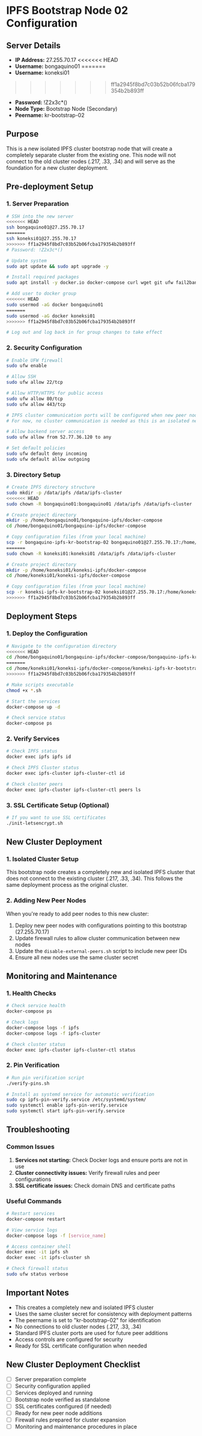 # IPFS Bootstrap Node 02 Configuration

## Server Details
- **IP Address:** 27.255.70.17
<<<<<<< HEAD
- **Username:** bongaquino01
=======
- **Username:** koneksi01
>>>>>>> ff1a2945f8bd7c03b52b06fcba179354b2b893ff
- **Password:** !Z2x3c*()
- **Node Type:** Bootstrap Node (Secondary)
- **Peername:** kr-bootstrap-02

## Purpose
This is a new isolated IPFS cluster bootstrap node that will create a completely separate cluster from the existing one. This node will not connect to the old cluster nodes (.217, .33, .34) and will serve as the foundation for a new cluster deployment.

## Pre-deployment Setup

### 1. Server Preparation
```bash
# SSH into the new server
<<<<<<< HEAD
ssh bongaquino01@27.255.70.17
=======
ssh koneksi01@27.255.70.17
>>>>>>> ff1a2945f8bd7c03b52b06fcba179354b2b893ff
# Password: !Z2x3c*()

# Update system
sudo apt update && sudo apt upgrade -y

# Install required packages
sudo apt install -y docker.io docker-compose curl wget git ufw fail2ban

# Add user to docker group
<<<<<<< HEAD
sudo usermod -aG docker bongaquino01
=======
sudo usermod -aG docker koneksi01
>>>>>>> ff1a2945f8bd7c03b52b06fcba179354b2b893ff

# Log out and log back in for group changes to take effect
```

### 2. Security Configuration
```bash
# Enable UFW firewall
sudo ufw enable

# Allow SSH
sudo ufw allow 22/tcp

# Allow HTTP/HTTPS for public access
sudo ufw allow 80/tcp
sudo ufw allow 443/tcp

# IPFS cluster communication ports will be configured when new peer nodes are added
# For now, no cluster communication is needed as this is an isolated new cluster

# Allow backend server access
sudo ufw allow from 52.77.36.120 to any

# Set default policies
sudo ufw default deny incoming
sudo ufw default allow outgoing
```

### 3. Directory Setup
```bash
# Create IPFS directory structure
sudo mkdir -p /data/ipfs /data/ipfs-cluster
<<<<<<< HEAD
sudo chown -R bongaquino01:bongaquino01 /data/ipfs /data/ipfs-cluster

# Create project directory
mkdir -p /home/bongaquino01/bongaquino-ipfs/docker-compose
cd /home/bongaquino01/bongaquino-ipfs/docker-compose

# Copy configuration files (from your local machine)
scp -r bongaquino-ipfs-kr-bootstrap-02 bongaquino01@27.255.70.17:/home/bongaquino01/bongaquino-ipfs/docker-compose/
=======
sudo chown -R koneksi01:koneksi01 /data/ipfs /data/ipfs-cluster

# Create project directory
mkdir -p /home/koneksi01/koneksi-ipfs/docker-compose
cd /home/koneksi01/koneksi-ipfs/docker-compose

# Copy configuration files (from your local machine)
scp -r koneksi-ipfs-kr-bootstrap-02 koneksi01@27.255.70.17:/home/koneksi01/koneksi-ipfs/docker-compose/
>>>>>>> ff1a2945f8bd7c03b52b06fcba179354b2b893ff
```

## Deployment Steps

### 1. Deploy the Configuration
```bash
# Navigate to the configuration directory
<<<<<<< HEAD
cd /home/bongaquino01/bongaquino-ipfs/docker-compose/bongaquino-ipfs-kr-bootstrap-02
=======
cd /home/koneksi01/koneksi-ipfs/docker-compose/koneksi-ipfs-kr-bootstrap-02
>>>>>>> ff1a2945f8bd7c03b52b06fcba179354b2b893ff

# Make scripts executable
chmod +x *.sh

# Start the services
docker-compose up -d

# Check service status
docker-compose ps
```

### 2. Verify Services
```bash
# Check IPFS status
docker exec ipfs ipfs id

# Check IPFS Cluster status
docker exec ipfs-cluster ipfs-cluster-ctl id

# Check cluster peers
docker exec ipfs-cluster ipfs-cluster-ctl peers ls
```

### 3. SSL Certificate Setup (Optional)
```bash
# If you want to use SSL certificates
./init-letsencrypt.sh
```

## New Cluster Deployment

### 1. Isolated Cluster Setup
This bootstrap node creates a completely new and isolated IPFS cluster that does not connect to the existing cluster (.217, .33, .34). This follows the same deployment process as the original cluster.

### 2. Adding New Peer Nodes
When you're ready to add peer nodes to this new cluster:
1. Deploy new peer nodes with configurations pointing to this bootstrap (27.255.70.17)
2. Update firewall rules to allow cluster communication between new nodes
3. Update the `disable-external-peers.sh` script to include new peer IDs
4. Ensure all new nodes use the same cluster secret

## Monitoring and Maintenance

### 1. Health Checks
```bash
# Check service health
docker-compose ps

# Check logs
docker-compose logs -f ipfs
docker-compose logs -f ipfs-cluster

# Check cluster status
docker exec ipfs-cluster ipfs-cluster-ctl status
```

### 2. Pin Verification
```bash
# Run pin verification script
./verify-pins.sh

# Install as systemd service for automatic verification
sudo cp ipfs-pin-verify.service /etc/systemd/system/
sudo systemctl enable ipfs-pin-verify.service
sudo systemctl start ipfs-pin-verify.service
```

## Troubleshooting

### Common Issues
1. **Services not starting:** Check Docker logs and ensure ports are not in use
2. **Cluster connectivity issues:** Verify firewall rules and peer configurations
3. **SSL certificate issues:** Check domain DNS and certificate paths

### Useful Commands
```bash
# Restart services
docker-compose restart

# View service logs
docker-compose logs -f [service_name]

# Access container shell
docker exec -it ipfs sh
docker exec -it ipfs-cluster sh

# Check firewall status
sudo ufw status verbose
```

## Important Notes
- This creates a completely new and isolated IPFS cluster
- Uses the same cluster secret for consistency with deployment patterns
- The peername is set to "kr-bootstrap-02" for identification
- No connections to old cluster nodes (.217, .33, .34)
- Standard IPFS cluster ports are used for future peer additions
- Access controls are configured for security
- Ready for SSL certificate configuration when needed

## New Cluster Deployment Checklist
- [ ] Server preparation complete
- [ ] Security configuration applied
- [ ] Services deployed and running
- [ ] Bootstrap node verified as standalone
- [ ] SSL certificates configured (if needed)
- [ ] Ready for new peer node additions
- [ ] Firewall rules prepared for cluster expansion
- [ ] Monitoring and maintenance procedures in place 